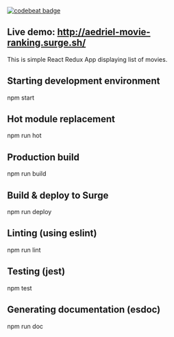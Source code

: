[![codebeat badge](https://codebeat.co/badges/5553545d-1d22-4c7c-8b4a-4512955b07a2)](https://codebeat.co/projects/github-com-kkawalec-movie-ranking-react-master)

## Live demo: http://aedriel-movie-ranking.surge.sh/

This is simple React Redux App displaying list of movies.

## Starting development environment
npm start

## Hot module replacement
npm run hot

## Production build
npm run build

## Build & deploy to Surge
npm run deploy

## Linting (using eslint)
npm run lint

## Testing (jest)
npm test

## Generating documentation (esdoc)
npm run doc
